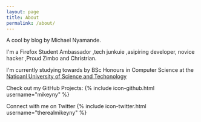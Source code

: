 ```yaml
---
layout: page
title: About
permalink: /about/
---
```


 A cool by blog by Michael Nyamande.

 I'm a Firefox Student Ambassador ,tech junkuie ,asipiring developer,
 novice hacker ,Proud Zimbo and Christrian.

 I'm currently studying towards by BSc Honours in Computer Science at the [Natioanl University of Science and Techonology](https://www.nust.ac.zw)

Check out my GitHub Projects:
{% include icon-github.html username="mikeyny" %} 

Connect with me on Twitter
{% include icon-twitter.html username="therealmikeyny" %} 
